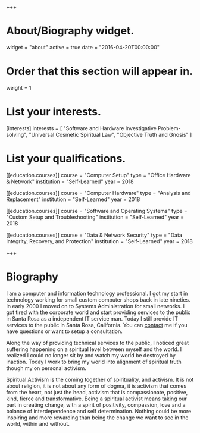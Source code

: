 +++
# About/Biography widget.
widget = "about"
active = true
date = "2016-04-20T00:00:00"

# Order that this section will appear in.
weight = 1

# List your interests.
[interests]
  interests = [
    "Software and Hardware Investigative Problem-solving",
    "Universal Cosmetic Spiritual Law",
    "Objective Truth and Gnosis"
  ]

# List your qualifications.
[[education.courses]]
  course = "Computer Setup"
  type = "Office Hardware & Network"
  institution = "Self-Learned"
  year = 2018

[[education.courses]]
  course = "Computer Hardware"
  type = "Analysis and Replacement"
  institution = "Self-Learned"
  year = 2018

[[education.courses]]
  course = "Software and Operating Systems"
  type = "Custom Setup and Troubleshooting"
  institution = "Self-Learned"
  year = 2018

[[education.courses]]
  course = "Data & Network Security"
  type = "Data Integrity, Recovery, and Protection"
  institution = "Self-Learned"
  year = 2018

+++

# Biography

I am a computer and information technology professional. I got my start in technology working for small custom computer shops back in late nineties. In early 2000 I moved on to Systems Administration for small networks. I got tired with the corporate world and start providing services to the public in Santa Rosa as a independent IT service man. Today I still provide IT services to the public in Santa Rosa, California. You can [contact](#contact) me if you have questions or want to setup a consultation.

Along the way of providing technical services to the public, I noticed great suffering happening on a spiritual level between myself and the world. I realized I could no longer sit by and watch my world be destroyed by inaction. Today I work to bring my world into alignment of spiritual truth though my on personal activism. 

Spiritual Activism is the coming together of spirituality, and activism. It is not about religion, it is not about any form of dogma, it is activism that comes from the heart, not just the head, activism that is compassionate, positive, kind, fierce and transformative. Being a spiritual activist means taking our part in creating change, with a spirit of positivity, compassion, love and a balance of interdependence and self determination. Nothing could be more inspiring and more rewarding than being the change we want to see in the world, within and without.
